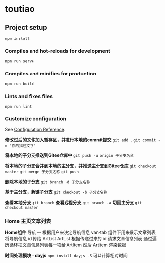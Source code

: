 # toutiao

## Project setup
```
npm install
```

### Compiles and hot-reloads for development
```
npm run serve
```

### Compiles and minifies for production
```
npm run build
```

### Lints and fixes files
```
npm run lint
```

### Customize configuration
See [Configuration Reference](https://cli.vuejs.org/config/).

**修改过后的文件加入暂存区，并进行本地的commit提交**
`git add .`
`git commit -m "你的描述文字"`

**将本地的子分支推送到Gitee仓库中**
`git push -u origin 子分支名称`

**将本地的子分支合并到本地的主分支，并推送主分支到Gitee仓库**
`git checkout master`
`git merge 子分支名称`
`git push`

**删除本地的子分支**
`git branch -d 子分支名称`

**基于主分支，新键子分支**
`git checkout -b 子分支名称`

**查看本地分支**
`git branch`
**查看远程分支**
`git branch -a`
**切回主分支**
`git checkout master`

### Home 主页文章列表
**Home组件**
导航 -- 根据用户来决定导航信息
van-tab 组件下用来展示文章列表 将导航信息 id 传给 ArtList
ArtList 根据传递过来的 id 请求文章信息列表
通过遍历循环把文章信息列表每一项给 ArtItem 然后 ArtItem 渲染数据

**时间处理模块 - dayjs**
`npm install dayjs -S`
可以计算相对时间